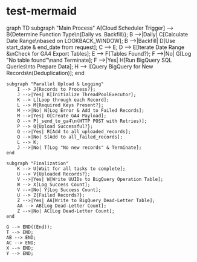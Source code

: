 # test-mermaid

graph TD
    subgraph "Main Process"
        A[Cloud Scheduler Trigger] --> B{Determine Function Type\n(Daily vs. Backfill)};
        B -->|Daily| C[Calculate Date Range\nbased on LOOKBACK_WINDOW];
        B -->|Backfill| D[Use start_date & end_date from request];
        C --> E;
        D --> E[Iterate Date Range &\nCheck for GA4 Export Tables];
        E --> F{Tables Found?};
        F -->|No| G[Log "No table found"\nand Terminate];
        F -->|Yes| H[Run BigQuery SQL Queries\nto Prepare Data];
        H --> I[Query BigQuery for New Records\n(Deduplication)];
    end

    subgraph "Parallel Upload & Logging"
        I --> J{Records to Process?};
        J -->|Yes| K[Initialize ThreadPoolExecutor];
        K --> L[Loop through each Record];
        L --> M{Required Keys Present?};
        M -->|No| N[Log Error & Add to Failed Records];
        M -->|Yes| O[Create GA4 Payload];
        O --> P[_send_to_ga4\n(HTTP POST with Retries)];
        P --> Q{Upload Successful?};
        Q -->|Yes| R[Add to all_uploaded_records];
        Q -->|No| S[Add to all_failed_records];
        L --> K;
        J -->|No| T[Log "No new records" & Terminate];
    end

    subgraph "Finalization"
        K --> U[Wait for all tasks to complete];
        U --> V{Uploaded Records?};
        V -->|Yes| W[Write UUIDs to BigQuery Operation Table];
        W --> X[Log Success Count];
        V -->|No| Y[Log Success Count];
        U --> Z{Failed Records?};
        Z -->|Yes| AA[Write to BigQuery Dead-Letter Table];
        AA --> AB[Log Dead-Letter Count];
        Z -->|No| AC[Log Dead-Letter Count];
    end

    G --> END((End));
    T --> END;
    AB --> END;
    AC --> END;
    X --> END;
    Y --> END;
